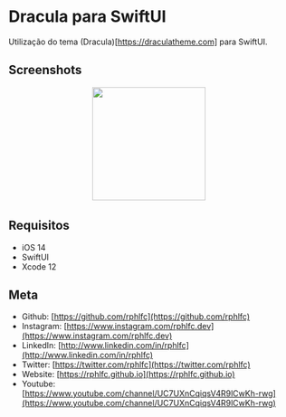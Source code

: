 # Dracula para SwiftUI
Utilização do tema (Dracula)[https://draculatheme.com] para SwiftUI.

## Screenshots
<p align="center">
    <img src="https://user-images.githubusercontent.com/16376748/114793909-cce6d300-9d61-11eb-9983-02acf20b0aee.png" width="200"> &nbsp;
</p>

## Requisitos
- iOS 14
- SwiftUI
- Xcode 12

## Meta
- Github: [https://github.com/rphlfc](https://github.com/rphlfc)
- Instagram: [https://www.instagram.com/rphlfc.dev](https://www.instagram.com/rphlfc.dev)
- LinkedIn: [http://www.linkedin.com/in/rphlfc](http://www.linkedin.com/in/rphlfc)
- Twitter: [https://twitter.com/rphlfc](https://twitter.com/rphlfc)
- Website: [https://rphlfc.github.io](https://rphlfc.github.io)
- Youtube: [https://www.youtube.com/channel/UC7UXnCqiqsV4R9lCwKh-rwg](https://www.youtube.com/channel/UC7UXnCqiqsV4R9lCwKh-rwg)






